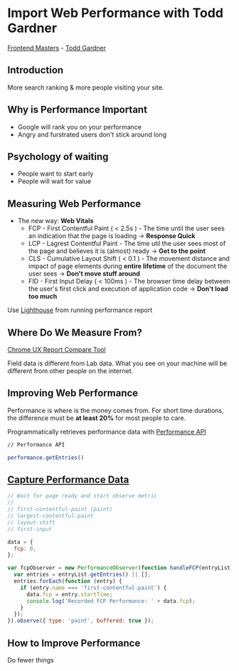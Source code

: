 # Import Web Performance with Todd Gardner

[Frontend Masters](https://frontendmasters.com/courses/web-perf) - [Todd Gardner](https://twitter.com/ToddHgardner)

## Introduction

More search ranking & more people visiting your site.

## Why is Performance Important

- Google will rank you on your performance
- Angry and furstrated users don't stick around long

## Psychology of waiting

- People want to start early
- People will wait for value

## Measuring Web Performance

- The new way: **Web Vitals**
  - FCP - First Contentful Paint ( < 2.5s ) - The time until the user sees an indication that the page is loading -> **Response Quick**
  - LCP - Lagrest Contentful Paint - The time util the user sees most of the page and believes it is (almost) ready -> **Get to the point**
  - CLS - Cumulative Layout Shift ( < 0.1 ) - The movement distance and impact of page elements during **entire lifetime** of the document the user sees -> **Don't move stuff around**
  - FID - First Input Delay ( < 100ms ) - The browser time delay between the user's first click and execution of application code -> **Don't load too much**

Use [Lighthouse](https://developers.google.com/web/tools/lighthouse) from running performance report

## Where Do We Measure From?

[Chrome UX Report Compare Tool](https://crux-compare.netlify.app/)

Field data is different from Lab data. What you see on your machine will be different from other people on the internet.

## Improving Web Performance

Performance is where is the money comes from. For short time durations, the difference must be **at least 20%** for most people to care.

Programmatically retrieves performance data with [Performance API](https://developer.mozilla.org/en-US/docs/Web/API/Performance)

```bash
// Performance API

performance.getEntries()
```

## [Capture Performance Data](https://frontendmasters.com/courses/web-perf/performance-api-practice/)

```javascript
// Wait for page ready and start observe metric
//
// first-contentful-paint (paint)
// largest-contentful-paint
// layout-shift
// first-input

data = {
  fcp: 0,
};

var fcpObserver = new PerformanceObserver(function handleFCP(entryList) {
  var entries = entryList.getEntries() || [];
  entries.forEach(function (entry) {
    if (entry.name === 'first-contentful-paint') {
      data.fcp = entry.startTime;
      console.log('Recorded FCP Performance: ' + data.fcp);
    }
  });
}).observe({ type: 'paint', buffered: true });
```

## How to Improve Performance

Do fewer things
